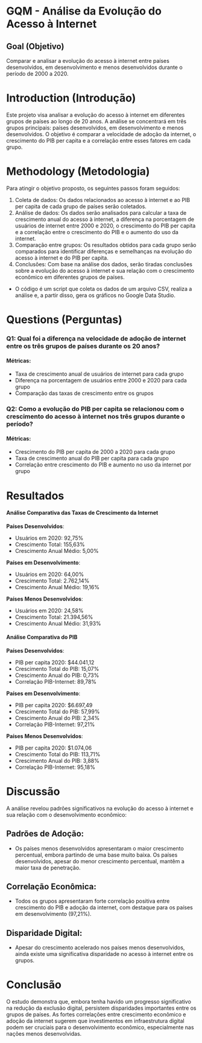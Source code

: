 # GQM - Análise da Evolução do Acesso à Internet

## Goal (Objetivo)
Comparar e analisar a evolução do acesso à internet entre países desenvolvidos, em desenvolvimento e menos desenvolvidos durante o período de 2000 a 2020.

# Introduction (Introdução)
  Este projeto visa analisar a evolução do acesso à internet em diferentes grupos de países ao longo de 20 anos. 
  A análise se concentrará em três grupos principais: países desenvolvidos, em desenvolvimento e menos desenvolvidos.
  O objetivo é comparar a velocidade de adoção da internet, o crescimento do PIB per capita e a correlação entre esses fatores em cada grupo.

# Methodology (Metodologia)
  Para atingir o objetivo proposto, os seguintes passos foram seguidos:
  1. Coleta de dados: Os dados relacionados ao acesso à internet e ao PIB per capita de cada grupo de países serão coletados.
  2. Análise de dados: Os dados serão analisados para calcular a taxa de crescimento anual do acesso à internet, a diferença na porcentagem de usuários de internet entre 2000 e 2020, o crescimento do PIB per capita e a correlação entre o crescimento do PIB e o aumento do uso da internet.
  3. Comparação entre grupos: Os resultados obtidos para cada grupo serão comparados para identificar diferenças e semelhanças na evolução do acesso à internet e do PIB per capita.
  4. Conclusões: Com base na análise dos dados, serão tiradas conclusões sobre a evolução do acesso à internet e sua relação com o crescimento econômico em diferentes grupos de países.

  - O código é um script que coleta os dados de um arquivo CSV, realiza a análise e, a partir disso, gera os gráficos no Google Data Studio.

# Questions (Perguntas)

### Q1: Qual foi a diferença na velocidade de adoção de internet entre os três grupos de países durante os 20 anos?
#### Métricas:
- Taxa de crescimento anual de usuários de internet para cada grupo
- Diferença na porcentagem de usuários entre 2000 e 2020 para cada grupo
- Comparação das taxas de crescimento entre os grupos

### Q2: Como a evolução do PIB per capita se relacionou com o crescimento do acesso à internet nos três grupos durante o período?
#### Métricas:
- Crescimento do PIB per capita de 2000 a 2020 para cada grupo
- Taxa de crescimento anual do PIB per capita para cada grupo
- Correlação entre crescimento do PIB e aumento no uso da internet por grupo

# Resultados

#### Análise Comparativa das Taxas de Crescimento da Internet

**Países Desenvolvidos**:

- Usuários em 2020: 92,75%
- Crescimento Total: 155,63%
- Crescimento Anual Médio: 5,00%

**Países em Desenvolvimento**:

- Usuários em 2020: 64,00%
- Crescimento Total: 2.762,14%
- Crescimento Anual Médio: 19,16%

**Países Menos Desenvolvidos**:

- Usuários em 2020: 24,58%
- Crescimento Total: 21.394,56%
- Crescimento Anual Médio: 31,93%

#### Análise Comparativa do PIB

**Países Desenvolvidos**:

- PIB per capita 2020: $44.041,12
- Crescimento Total do PIB: 15,07%
- Crescimento Anual do PIB: 0,73%
- Correlação PIB-Internet: 89,78%

**Países em Desenvolvimento**:

- PIB per capita 2020: $6.697,49
- Crescimento Total do PIB: 57,99%
- Crescimento Anual do PIB: 2,34%
- Correlação PIB-Internet: 97,21%

**Países Menos Desenvolvidos**:

- PIB per capita 2020: $1.074,06
- Crescimento Total do PIB: 113,71%
- Crescimento Anual do PIB: 3,88%
- Correlação PIB-Internet: 95,18%

# Discussão

A análise revelou padrões significativos na evolução do acesso à internet e sua relação com o desenvolvimento econômico:

## Padrões de Adoção: 
  - Os países menos desenvolvidos apresentaram o maior crescimento percentual, embora partindo de uma base muito baixa. Os países desenvolvidos, apesar do menor crescimento percentual, mantêm a maior taxa de penetração.
## Correlação Econômica: 
  - Todos os grupos apresentaram forte correlação positiva entre crescimento do PIB e adoção da internet, com destaque para os países em desenvolvimento (97,21%).
## Disparidade Digital: 
  - Apesar do crescimento acelerado nos países menos desenvolvidos, ainda existe uma significativa disparidade no acesso à internet entre os grupos.

# Conclusão

O estudo demonstra que, embora tenha havido um progresso significativo na redução da exclusão digital, persistem disparidades importantes entre os grupos de países. As fortes correlações entre crescimento econômico e adoção da internet sugerem que investimentos em infraestrutura digital podem ser cruciais para o desenvolvimento econômico, especialmente nas nações menos desenvolvidas.
